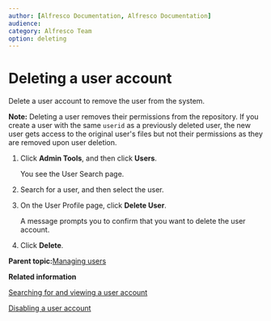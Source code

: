 ```yaml
---
author: [Alfresco Documentation, Alfresco Documentation]
audience: 
category: Alfresco Team
option: deleting
---
```


# Deleting a user account

Delete a user account to remove the user from the system.

**Note:** Deleting a user removes their permissions from the repository. If you create a user with the same `userid` as a previously deleted user, the new user gets access to the original user's files but not their permissions as they are removed upon user deletion.

1.  Click **Admin Tools**, and then click **Users**.

    You see the User Search page.

2.  Search for a user, and then select the user.

3.  On the User Profile page, click **Delete User**.

    A message prompts you to confirm that you want to delete the user account.

4.  Click **Delete**.


**Parent topic:**[Managing users](../concepts/admintools-users-intro.md)

**Related information**  


[Searching for and viewing a user account](admintools-user-view.md)

[Disabling a user account](admintools-user-disable.md)


